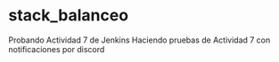 # stack_balanceo
Probando Actividad 7 de Jenkins
Haciendo pruebas de Actividad 7 con notificaciones por discord

